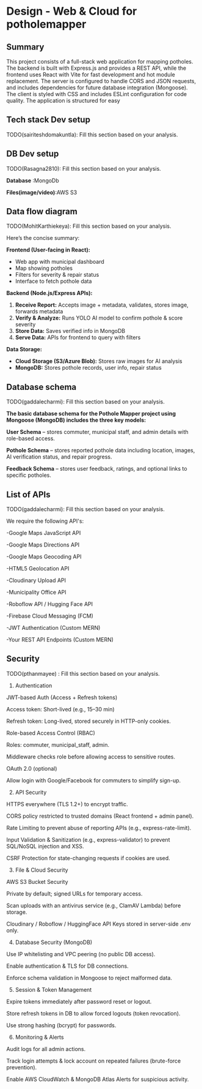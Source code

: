 # Design - Web & Cloud for potholemapper

## Summary

This project consists of a full-stack web application for mapping potholes. The backend is built with Express.js and provides a REST API, while the frontend uses React with Vite for fast development and hot module replacement. The server is configured to handle CORS and JSON requests, and includes dependencies for future database integration (Mongoose). The client is styled with CSS and includes ESLint configuration for code quality. The application is structured for easy

## Tech stack Dev setup

TODO(sairiteshdomakuntla): Fill this section based on your analysis.

## DB Dev setup

TODO(Rasagna2810): Fill this section based on your analysis.

**Database** :MongoDb

**Files(image/video)**:AWS S3

## Data flow diagram

TODO(MohitKarthiekeya): Fill this section based on your analysis.

Here’s the concise summary:

**Frontend (User-facing in React):**

* Web app with municipal dashboard
* Map showing potholes
* Filters for severity & repair status
* Interface to fetch pothole data

**Backend (Node.js/Express APIs):**

1. **Receive Report:** Accepts image + metadata, validates, stores image, forwards metadata
2. **Verify & Analyze:** Runs YOLO AI model to confirm pothole & score severity
3. **Store Data:** Saves verified info in MongoDB
4. **Serve Data:** APIs for frontend to query with filters

**Data Storage:**

* **Cloud Storage (S3/Azure Blob):** Stores raw images for AI analysis
* **MongoDB:** Stores pothole records, user info, repair status


## Database schema

TODO(gaddalecharmi): Fill this section based on your analysis.

**The basic database schema for the Pothole Mapper project using Mongoose (MongoDB) includes the three key models:**

**User Schema** – stores commuter, municipal staff, and admin details with role-based access.

**Pothole Schema** – stores reported pothole data including location, images, AI verification status, and repair progress.

**Feedback Schema** – stores user feedback, ratings, and optional links to specific potholes.

## List of APIs

TODO(gaddalecharmi): Fill this section based on your analysis.

We require the following API's: 

-Google Maps JavaScript API

-Google Maps Directions API

-Google Maps Geocoding API

-HTML5 Geolocation API

-Cloudinary Upload API

-Municipality Office API

-Roboflow API / Hugging Face API

-Firebase Cloud Messaging (FCM)

-JWT Authentication (Custom MERN)

-Your REST API Endpoints (Custom MERN)

## Security

TODO(pthanmayee) : Fill this section based on your analysis.

1. Authentication
   
JWT-based Auth (Access + Refresh tokens)

Access token: Short-lived (e.g., 15–30 min)

Refresh token: Long-lived, stored securely in HTTP-only cookies.

Role-based Access Control (RBAC)

Roles: commuter, municipal_staff, admin.

Middleware checks role before allowing access to sensitive routes.

OAuth 2.0 (optional)

Allow login with Google/Facebook for commuters to simplify sign-up.

2. API Security
   
HTTPS everywhere (TLS 1.2+) to encrypt traffic.

CORS policy restricted to trusted domains (React frontend + admin panel).

Rate Limiting to prevent abuse of reporting APIs (e.g., express-rate-limit).

Input Validation & Sanitization (e.g., express-validator) to prevent SQL/NoSQL injection and XSS.

CSRF Protection for state-changing requests if cookies are used.

3. File & Cloud Security
   
AWS S3 Bucket Security

Private by default; signed URLs for temporary access.

Scan uploads with an antivirus service (e.g., ClamAV Lambda) before storage.

Cloudinary / Roboflow / HuggingFace API Keys stored in server-side .env only.

4. Database Security (MongoDB)
   
Use IP whitelisting and VPC peering (no public DB access).

Enable authentication & TLS for DB connections.

Enforce schema validation in Mongoose to reject malformed data.

5. Session & Token Management
   
Expire tokens immediately after password reset or logout.

Store refresh tokens in DB to allow forced logouts (token revocation).

Use strong hashing (bcrypt) for passwords.

6. Monitoring & Alerts
   
Audit logs for all admin actions.

Track login attempts & lock account on repeated failures (brute-force prevention).

Enable AWS CloudWatch & MongoDB Atlas Alerts for suspicious activity.

